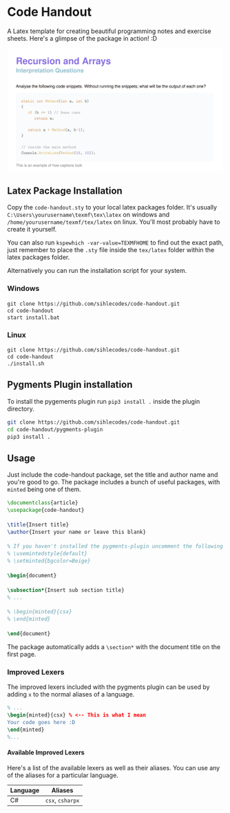 # Code Handout
A Latex template for creating beautiful programming notes and exercise sheets. Here's a glimpse of the package in action! :D

<img src="screenshots/screenshot_1.png" alt="Screenshot 1" width="500">

## Latex Package Installation
Copy the `code-handout.sty` to your local latex packages folder.
It's usually `C:\Users\yourusername\texmf\tex\latex` on windows and `/home/yourusername/texmf/tex/latex` on linux. You'll most probably have to create it yourself.

You can also run `kspewhich -var-value=TEXMFHOME` to find out the exact path, just remember to place the `.sty` file inside the `tex/latex` folder within the latex packages folder.

Alternatively you can run the installation script for your system.

### Windows
```
git clone https://github.com/sihlecodes/code-handout.git
cd code-handout
start install.bat
```

### Linux
```
git clone https://github.com/sihlecodes/code-handout.git
cd code-handout
./install.sh
```

## Pygments Plugin installation
To install the pygements plugin run `pip3 install .` inside the plugin directory.

```bash
git clone https://github.com/sihlecodes/code-handout.git
cd code-handout/pygments-plugin
pip3 install .
```

## Usage
Just include the code-handout package, set the title and author name and you're good to go.
The package includes a bunch of useful packages, with `minted` being one of them.

```latex
\documentclass{article}
\usepackage{code-handout}

\title{Insert title}
\author{Insert your name or leave this blank}

% If you haven't installed the pygments-plugin uncomment the following
% \usemintedstyle{default}
% \setminted{bgcolor=Beige}

\begin{document}

\subsection*{Insert sub section title}
% ...

% \begin{minted}{csx}
% \end{minted}

\end{document}
```
The package automatically adds a `\section*` with the document title on the first page.

### Improved Lexers
The improved lexers included with the pygments plugin can be used by adding `x` to the normal aliases of a language.

```latex
% ...
\begin{minted}{csx} % <-- This is what I mean
Your code goes here :D
\end{minted}
%...
```

#### Available Improved Lexers 
Here's a list of the available lexers as well as their aliases. You can use any of the aliases for a particular language.

Language | Aliases
---|---
C# | `csx`, `csharpx`
